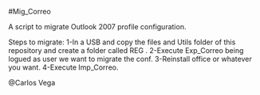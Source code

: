 #Mig_Correo

A script to migrate Outlook 2007 profile configuration.

Steps to migrate:
    1-In a USB and copy the files and Utils folder of this repository and create a folder called REG .
    2-Execute Exp_Correo being logued as user we want to migrate the conf.
    3-Reinstall office or whatever you want.
    4-Execute Imp_Correo.

@Carlos Vega
